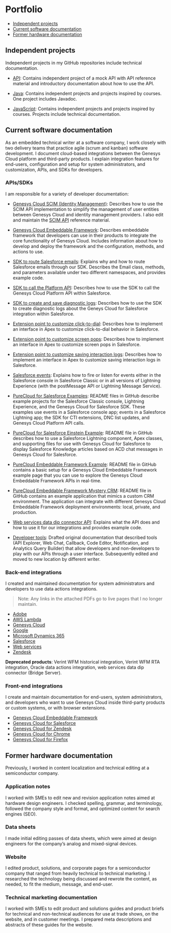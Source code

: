 # Portfolio

* [Independent projects](#independent-projects)
* [Current software documentation](#current-software-documentation)
* [Former hardware documentation](#former-hardware-documentation)

## Independent projects

Independent projects in my GitHub repositories include technical documentation.

* [API](https://github.com/amylmiller7/API): Contains independent project of a mock API with API reference material and introductory documentation about how to use the API.

* [Java](https://github.com/amylmiller7/Java): Contains independent projects and projects inspired by courses. One project includes Javadoc.

* [JavaScript](https://github.com/amylmiller7/JavaScript): Contains independent projects and projects inspired by courses. Projects include technical documentation.

## Current software documentation

As an embedded technical writer at a software company, I work closely with two delivery teams that practice agile (scrum and kanban) software development. I document cloud-based integrations between the Genesys Cloud platform and third-party products. I explain integration features for end-users, configuration and setup for system administrators, and customization, APIs, and SDKs for developers.

### APIs/SDKs

I am responsible for a variety of developer documentation:

* [Genesys Cloud SCIM (Identity Management)](https://developer.mypurecloud.com/api/rest/v2/scim/scim-overview.html): Describes how to use the SCIM API implementation to simplify the management of user entities between Genesys Cloud and identity management providers. I also edit and maintain the [SCIM API](https://developer.mypurecloud.com/api/rest/v2/scim/) reference material.

* [Genesys Cloud Embeddable Framework](https://developer.mypurecloud.com/api/embeddable-framework/): Describes embeddable framework that developers can use in their products to integrate the core functionality of Genesys Cloud. Includes information about how to develop and deploy the framework and the configuration, methods, and actions to use.

* [SDK to route Salesforce emails](https://help.mypurecloud.com/?p=134057): Explains why and how to route Salesforce emails through our SDK. Describes the Email class, methods, and parameters available under two different namespaces, and provides example code.

* [SDK to call the Platform API](https://help.mypurecloud.com/?p=225106): Describes how to use the SDK to call the Genesys Cloud Platform API within Salesforce.

* [SDK to create and save diagnostic logs](https://help.mypurecloud.com/?p=225115): Describes how to use the SDK to create diagnostic logs about the Geneys Cloud for Salesforce integration within Salesforce.

* [Extension point to customize click-to-dial](https://help.mypurecloud.com/?p=225740): Describes how to implement an interface in Apex to customize click-to-dial behavior in Salesforce.

* [Extension point to customize screen pops](https://help.mypurecloud.com/?p=225787): Describes how to implement an interface in Apex to customize screen pops in Salesforce.

* [Extension point to customize saving interaction logs](https://help.mypurecloud.com/?p=225794): Describes how to implement an interface in Apex to customize saving interaction logs in Salesforce.

* [Salesforce events](https://help.mypurecloud.com/?p=77239): Explains how to fire or listen for events either in the Salesforce console in Salesforce Classic or in all versions of Lightning Experience (with the postMessage API or Lightning Message Service).

* [PureCloud for Salesforce Examples](https://github.com/MyPureCloud/purecloud-for-salesforce-examples): README files in GitHub describe example projects for the Salesforce Classic console, Lightning Experience, and the Genesys Cloud for Salesforce SDK. These examples use events in a Salesforce console app; events in a Salesforce Lightning app; the SDK for CTI extensions, DNC list updates, and Genesys Cloud Platform API calls.

* [PureCloud for Salesforce Einstein Example](https://github.com/MyPureCloud/purecloud-for-salesforce-einstein-example): README file in GitHub describes how to use a Salesforce Lightning component, Apex classes, and supporting files for use with Genesys Cloud for Salesforce to display Salesforce Knowledge articles based on ACD chat messages in Genesys Cloud for Salesforce.

* [PureCloud Embeddable Framework Example](https://github.com/MyPureCloud/purecloud-embeddable-framework-example): README file in GitHub contains a basic setup for a Genesys Cloud Embeddable Framework example page that you can use to explore the Genesys Cloud Embeddable Framework APIs in real-time.

* [PureCloud Embeddable Framework Mystery CRM](https://github.com/MyPureCloud/purecloud-embeddable-framework-mystery-crm): README file in GitHub contains an example application that mimics a custom CRM environment. The application can integrate with different Genesys Cloud Embeddable Framework deployment environments: local, private, and production.

* [Web services data dip connector API](https://developer.mypurecloud.com/api/webservice-datadip/): Explains what the API does and how to use it for our integrations and provides example code.

* [Developer tools](https://developer.mypurecloud.com/gettingstarted/developer-tools-intro.html): Drafted original documentation that described tools (API Explorer, Web Chat, Callback, Code Editor, Notification, and Analytics Query Builder) that allow developers and non-developers to play with our APIs through a user interface. Subsequently edited and moved to new location by different writer.


### Back-end integrations

I created and maintained documentation for system administrators and developers to use data actions integrations.

> Note: Any links in the attached PDFs go to live pages that I no longer maintain.

 * [Adobe](https://github.com/amylmiller7/Professional_info/blob/master/pdfs/about_the_adobe_data_actions_integration.pdf)
 * [AWS Lambda](https://help.mypurecloud.com/?p=178553)
 * [Genesys Cloud](https://help.mypurecloud.com/?p=144553)
 * [Google](https://help.mypurecloud.com/?p=223347)
 * [Microsoft Dynamics 365](https://help.mypurecloud.com/?p=145981)
 * [Salesforce](https://help.mypurecloud.com/?p=65380)
 * [Web services](https://help.mypurecloud.com/?p=127163)
 * [Zendesk](https://help.mypurecloud.com/?p=147019)

**Deprecated products**: Verint WFM historical integration, Verint WFM RTA integration, Oracle data actions integration, web services data dip connector (Bridge Server).

### Front-end integrations

I create and maintain documentation for end-users, system administrators, and developers who want to use Genesys Cloud inside third-party products or custom systems, or with browser extensions.

* [Genesys Cloud Embeddable Framework](https://help.mypurecloud.com/?p=196909)
* [Genesys Cloud  for Salesforce](https://help.mypurecloud.com/?p=65221)
* [Genesys Cloud  for Zendesk](https://help.mypurecloud.com/?p=171639)
* [Genesys Cloud  for Chrome](https://help.mypurecloud.com/?p=166977)
* [Genesys Cloud  for Firefox](https://help.mypurecloud.com/?p=166977)

## Former hardware documentation

Previously, I worked in content localization and technical editing at a semiconductor company.

### Application notes

I worked with SMEs to edit new and revision application notes aimed at hardware design engineers. I checked spelling, grammar, and terminology, followed the company style and format, and optimized content for search engines (SEO).

### Data sheets

I made initial editing passes of data sheets, which were aimed at design engineers for the company’s analog and mixed-signal devices.

### Website

I edited product, solutions, and corporate pages for a semiconductor company that ranged from heavily technical to technical marketing. I researched the technology being discussed and rewrote the content, as needed, to fit the medium, message, and end-user.

### Technical marketing documentation

I worked with SMEs to edit product and solutions guides and product briefs for technical and non-technical audiences for use at trade shows, on the website, and in customer meetings. I prepared meta descriptions and abstracts of these guides for the website.
